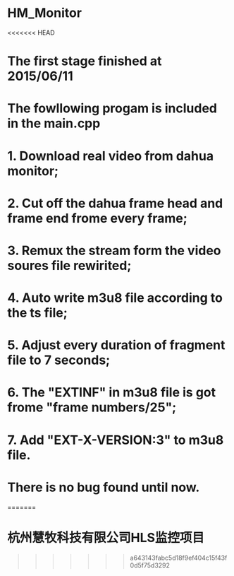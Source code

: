 # HM_Monitor
<<<<<<< HEAD

# The first stage finished at 2015/06/11
# The fowllowing progam is included in the main.cpp

# 1. Download real video from dahua monitor;
# 2. Cut off the dahua frame head and frame end frome every frame;
# 3. Remux the stream form the video soures file rewirited;
# 4. Auto write m3u8 file according to the ts file;
# 5. Adjust every duration of fragment file to 7 seconds;
# 6. The "EXTINF" in m3u8 file is got frome "frame numbers/25";
# 7. Add "EXT-X-VERSION:3" to m3u8 file.

# There is no bug found until now.
=======
# 杭州慧牧科技有限公司HLS监控项目
>>>>>>> a643143fabc5d18f9ef404c15f43f0d5f75d3292
